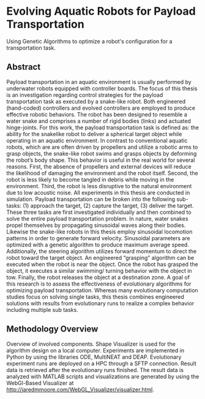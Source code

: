 # Evolving Aquatic Robots for Payload Transportation
 Using Genetic Algorithms to optimize a robot's configuration for a transportation task.

## Abstract
Payload transportation in an aquatic environment is usually performed by underwater robots equipped with controller boards. The focus of this thesis
is an investigation regarding control strategies for the payload transportation task as executed by a snake-like robot. Both engineered (hand-coded)
controllers and evolved controllers are employed to produce effective robotic behaviors. The robot has been designed to resemble a water snake and comprises
a number of rigid bodies (links) and actuated hinge-joints. For this work, the payload transportation task is defined as: the ability for the snakelike
robot to deliver a spherical target object while operating in an aquatic environment. In contrast to conventional aquatic robots, which are are often
driven by propellers and utilize a robotic arms to grasp objects, the snake-like robot swims and grasps objects by deforming the robot’s body
shape. This behavior is useful in the real world for several reasons. First, the absence of propellers and external devices will reduce the likelihood of
damaging the environment and the robot itself. Second, the robot is less likely to become tangled in debris while moving in the environment. Third,
the robot is less disruptive to the natural environment due to low acoustic noise. All experiments in this thesis are conducted in simulation. Payload
transportation can be broken into the following sub-tasks: (1) approach the target, (2) capture the target, (3) deliver the target. These three tasks are
first investigated individually and then combined to solve the entire payload transportation problem.
In nature, water snakes propel themselves by propagating sinusoidal waves along their bodies. Likewise the snake-like robots in this thesis employ
sinusoidal locomotion patterns in order to generate forward velocity. Sinusoidal parameters are optimized with a genetic algorithm to produce
maximum average speed. Additionally, the steering algorithm utilizes forward momentum to direct the robot toward the target object. An engineered
“grasping” algorithm can be executed when the robot is near the object. Once the robot has grasped the object, it executes a similar swimming/
turning behavior with the object in tow. Finally, the robot releases the object at a destination zone.
A goal of this research is to assess the effectiveness of evolutionary algorithms for optimizing payload transportation. Whereas many evolutionary computation studies focus on solving single tasks, this thesis combines engineered
solutions with results from evolutionary runs to realize a complex behavior including multiple sub tasks.

## Methodology Overview
Overview of involved components. Shape Visualizer is used for the algorithm design on a local computer. Experiments are implemented in
Python by using the libraries ODE, MultiNEAT and DEAP. Evolutionary experiment runs are deployed on a HPC through a SFTP connection. Result
data is retrieved after the evolutionary runs finished. The result data is analyzed with MATLAB scripts and visualizations are generated by using
the WebGl-Based Visualizer at http://jaredmmoore.com/WebGL_Visualizer/visualizer.html.
